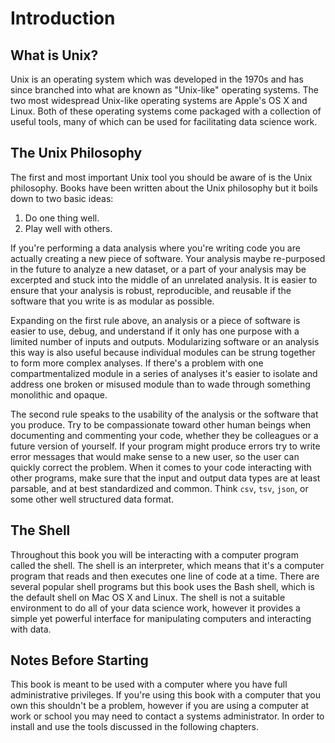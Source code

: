 # Introduction

## What is Unix?

Unix is an operating system which was developed in the 1970s and has since
branched into what are known as "Unix-like" operating systems. The two most
widespread Unix-like operating systems are Apple's OS X and Linux. Both of these
operating systems come packaged with a collection of useful tools, many of which
can be used for facilitating data science work. 

## The Unix Philosophy

The first and most important Unix tool you should be aware of is the Unix
philosophy. Books have been written about the Unix philosophy but it boils down
to two basic ideas:

1. Do one thing well.
2. Play well with others.

If you're performing a data analysis where you're writing code you are actually
creating a new piece of software. Your analysis maybe re-purposed in the future
to analyze a new dataset, or a part of your analysis may be excerpted and stuck
into the middle of an unrelated analysis. It is easier to ensure that your
analysis is robust, reproducible, and reusable if the software that you write is
as modular as possible. 

Expanding on the first rule above, an analysis or a
piece of software is easier to use, debug, and understand if it only has one
purpose with a limited number of inputs and outputs. Modularizing software or
an analysis this way is also useful because individual modules can be strung
together to form more complex analyses. If there's a problem with one
compartmentalized module in a series of analyses it's easier to isolate and
address one broken or misused module than to wade through something
monolithic and opaque.

The second rule speaks to the usability of the analysis or the software that
you produce. Try to be compassionate toward other human beings when documenting 
and commenting your code, whether they be colleagues or a future version of 
yourself. If your program might produce errors try to write error messages that
would make sense to a new user, so the user can quickly correct the problem. 
When it comes to your code interacting with other programs, make sure that the 
input and output data types are at least parsable, and at best standardized and
common. Think `csv`, `tsv`, `json`, or some other well structured data format.

## The Shell

Throughout this book you will be interacting with a computer program called the
shell. The shell is an interpreter, which means that it's a computer program
that reads and then executes one line of code at a time. There are several 
popular shell programs but this book uses the Bash shell, which is the
default shell on Mac OS X and Linux. The shell is not a suitable environment to
do all of your data science work, however it provides a simple yet powerful 
interface for manipulating computers and interacting with data.

## Notes Before Starting

This book is meant to be used with a computer where you have full administrative
privileges. If you're using this book with a computer that you own this 
shouldn't be a problem, however if you are using a computer at work or school 
you may need to contact a systems administrator. In order to install and use
the tools discussed in the following chapters.
